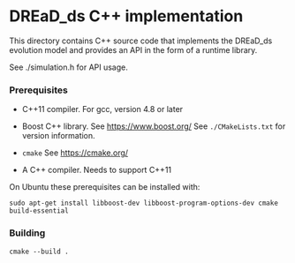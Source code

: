 # DREaD_ds C++ implementation

This directory contains C++ source code that implements the DREaD_ds
evolution model and provides an API in the form of a runtime library.

See ./simulation.h for API usage.

### Prerequisites

* C++11 compiler. For gcc, version 4.8 or later

* Boost C++ library. See https://www.boost.org/
  See `./CMakeLists.txt` for version information.

* `cmake`
  See https://cmake.org/

* A C++ compiler.
  Needs to support C++11

On Ubuntu these prerequisites can be installed with:

  `sudo apt-get install libboost-dev libboost-program-options-dev cmake build-essential`


### Building
```
cmake --build .
```

